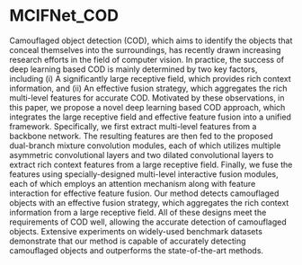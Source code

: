 # MCIFNet_COD

Camouflaged object detection (COD), which aims to identify the objects that conceal themselves into the surroundings, has recently drawn increasing research efforts in the field of computer vision. In practice, the success of deep learning based COD is mainly determined by two key factors, including (i) A significantly large receptive field, which provides rich context information, and (ii) An effective fusion strategy, which aggregates the rich multi-level features for accurate COD. Motivated by these observations, in this paper, we propose a novel deep learning based COD approach, which integrates the large receptive field and effective feature fusion into a unified framework. Specifically, we first extract multi-level features from a backbone network. The resulting features are then fed to the proposed dual-branch mixture convolution modules, each of which utilizes multiple asymmetric convolutional layers and two dilated convolutional layers to extract rich context features from a large receptive field. Finally, we fuse the features using specially-designed multi-level interactive fusion modules, each of which employs an attention mechanism along with feature interaction for effective feature fusion. Our method detects camouflaged objects with an effective fusion strategy, which aggregates the rich context information from a large receptive field. All of these designs meet the requirements of COD well, allowing the accurate detection of camouflaged objects. Extensive experiments on widely-used benchmark datasets demonstrate that our method is capable of accurately detecting camouflaged objects and outperforms the state-of-the-art methods.
